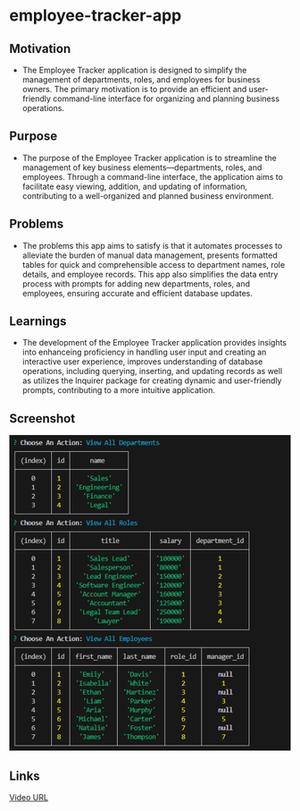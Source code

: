 # employee-tracker-app


## Motivation

- The Employee Tracker application is designed to simplify the management of departments, roles, and employees for business owners. The primary motivation is to provide an efficient and user-friendly command-line interface for organizing and planning business operations.

## Purpose

- The purpose of the Employee Tracker application is to streamline the management of key business elements—departments, roles, and employees. Through a command-line interface, the application aims to facilitate easy viewing, addition, and updating of information, contributing to a well-organized and planned business environment.

## Problems

- The problems this app aims to satisfy is that it automates processes to alleviate the burden of manual data management, presents formatted tables for quick and comprehensible access to department names, role details, and employee records. This app also simplifies the data entry process with prompts for adding new departments, roles, and employees, ensuring accurate and efficient database updates.

## Learnings

- The development of the Employee Tracker application provides insights into enhanceing proficiency in handling user input and creating an interactive user experience, improves understanding of database operations, including querying, inserting, and updating records as well as utilizes the Inquirer package for creating dynamic and user-friendly prompts, contributing to a more intuitive application.

## Screenshot
![Screenshot of Employee Tracker App](./images/employee-tracker-app.png)


## Links
[Video URL](https://drive.google.com/file/d/1Fxz_FPa8BXkwVE4VPvSmlpez5bdxQU1E/view?usp=sharing)